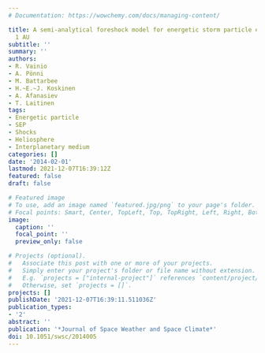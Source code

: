 ```yaml
---
# Documentation: https://wowchemy.com/docs/managing-content/

title: A semi-analytical foreshock model for energetic storm particle events inside
  1 AU
subtitle: ''
summary: ''
authors:
- R. Vainio
- A. Pönni
- M. Battarbee
- H.~E.~J. Koskinen
- A. Afanasiev
- T. Laitinen
tags:
- Energetic particle
- SEP
- Shocks
- Heliosphere
- Interplanetary medium
categories: []
date: '2014-02-01'
lastmod: 2021-12-07T16:39:12Z
featured: false
draft: false

# Featured image
# To use, add an image named `featured.jpg/png` to your page's folder.
# Focal points: Smart, Center, TopLeft, Top, TopRight, Left, Right, BottomLeft, Bottom, BottomRight.
image:
  caption: ''
  focal_point: ''
  preview_only: false

# Projects (optional).
#   Associate this post with one or more of your projects.
#   Simply enter your project's folder or file name without extension.
#   E.g. `projects = ["internal-project"]` references `content/project/deep-learning/index.md`.
#   Otherwise, set `projects = []`.
projects: []
publishDate: '2021-12-07T16:39:11.511036Z'
publication_types:
- '2'
abstract: ''
publication: '*Journal of Space Weather and Space Climate*'
doi: 10.1051/swsc/2014005
---
```

